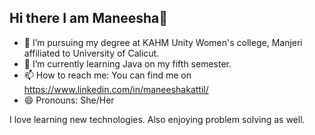 ## Hi there I am Maneesha👋


<!-- **ManeeshaKattil/ManeeshaKattil** is a ✨ _special_ ✨ repository because its `README.md` (this file) appears on your GitHub profile.

Here are some ideas to get you started: -->

- 🔭 I’m pursuing my degree at KAHM Unity Women's college, Manjeri affiliated to University of Calicut.
- 🌱 I’m currently learning Java on my fifth semester.
- 📫 How to reach me: You can find me on https://www.linkedin.com/in/maneeshakattil/
- 😄 Pronouns: She/Her

I love learning new technologies. Also enjoying problem solving as well. 
